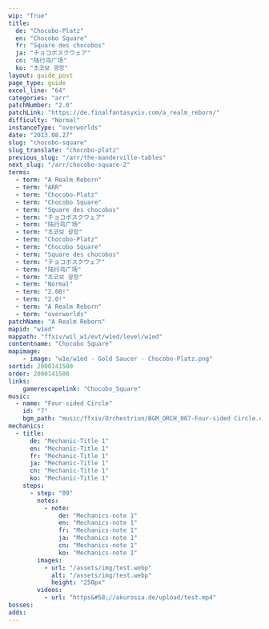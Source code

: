 ```yaml
---
wip: "True"
title:
  de: "Chocobo-Platz"
  en: "Chocobo Square"
  fr: "Square des chocobos"
  ja: "チョコボスクウェア"
  cn: "陆行鸟广场"
  ko: "초코보 광장"
layout: guide_post
page_type: guide
excel_line: "64"
categories: "arr"
patchNumber: "2.0"
patchLink: "https://de.finalfantasyxiv.com/a_realm_reborn/"
difficulty: "Normal"
instanceType: "overworlds"
date: "2013.08.27"
slug: "chocobo-square"
slug_translate: "chocobo-platz"
previous_slug: "/arr/the-manderville-tables"
next_slug: "/arr/chocobo-square-2"
terms:
  - term: "A Realm Reborn"
  - term: "ARR"
  - term: "Chocobo-Platz"
  - term: "Chocobo Square"
  - term: "Square des chocobos"
  - term: "チョコボスクウェア"
  - term: "陆行鸟广场"
  - term: "초코보 광장"
  - term: "Chocobo-Platz"
  - term: "Chocobo Square"
  - term: "Square des chocobos"
  - term: "チョコボスクウェア"
  - term: "陆行鸟广场"
  - term: "초코보 광장"
  - term: "Normal"
  - term: "2.00!"
  - term: "2.0!"
  - term: "A Realm Reborn"
  - term: "overworlds"
patchName: "A Realm Reborn"
mapid: "w1ed"
mappath: "ffxiv/wil_w1/evt/w1ed/level/w1ed"
contentname: "Chocobo Square"
mapimage:
    - image: "w1e/w1ed - Gold Saucer - Chocobo-Platz.png"
sortid: 2000141500
order: 2000141500
links:
    gamerescapelink: "Chocobo_Square"
music:
  - name: "Four-sided Circle"
    id: "7"
    bgm_path: "music/ffxiv/Orchestrion/BGM_ORCH_007-Four-sided Circle.ogg"
mechanics:
  - title:
      de: "Mechanic-Title 1"
      en: "Mechanic-Title 1"
      fr: "Mechanic-Title 1"
      ja: "Mechanic-Title 1"
      cn: "Mechanic-Title 1"
      ko: "Mechanic-Title 1"
    steps:
      - step: "09"
        notes:
          - note:
              de: "Mechanics-note 1"
              en: "Mechanics-note 1"
              fr: "Mechanics-note 1"
              ja: "Mechanics-note 1"
              cn: "Mechanics-note 1"
              ko: "Mechanics-note 1"
        images:
          - url: "/assets/img/test.webp"
            alt: "/assets/img/test.webp"
            height: "250px"
        videos:
          - url: "https&#58;//akurosia.de/upload/test.mp4"
bosses:
adds:
---
```

